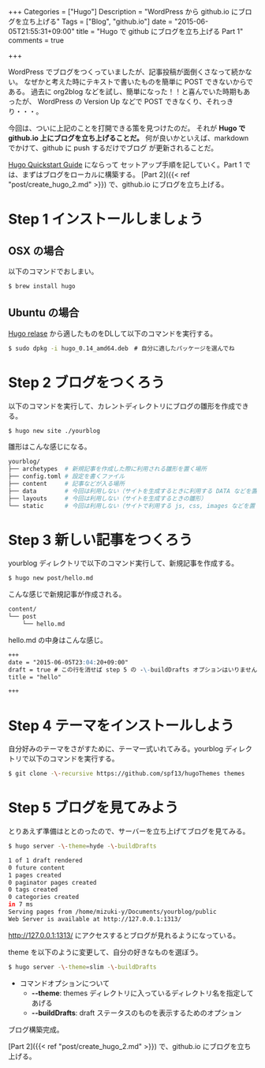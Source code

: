 +++
Categories = ["Hugo"]
Description = "WordPress から github.io にブログを立ち上げる"
Tags = ["Blog", "github.io"]
date = "2015-06-05T21:55:31+09:00"
title = "Hugo で github にブログを立ち上げる Part 1"
comments = true

+++

WordPress でブログをつくっていましたが、記事投稿が面倒くさなって続かない。
なぜかと考えた時にテキストで書いたものを簡単に POST できないからである。
過去に org2blog などを試し、簡単になった！！と喜んでいた時期もあったが、
WordPress の Version Up などで POST できなくり、それっきり・・・。

今回は、ついに上記のことを打開できる策を見つけたのだ。
それが **Hugo で github.io 上にブログを立ち上げることだ。**
何が良いかといえば、markdown でかけて、github に push するだけでブログ
が更新されることだ。
 <!--more-->
[Hugo Quickstart Guide](http://gohugo.io/overview/quickstart/) にならって
セットアップ手順を記していく。Part 1 では、まずはブログをローカルに構築する。
[Part 2]({{< ref "post/create_hugo_2.md" >}}) で、github.io にブログを立ち上げる。


# Step 1 インストールしましょう

## OSX の場合
 
以下のコマンドでおしまい。

~~~bash
$ brew install hugo
~~~

## Ubuntu の場合

[Hugo relase](https://github.com/spf13/hugo/releases) から適したものをDLして以下のコマンドを実行する。

~~~bash
$ sudo dpkg -i hugo_0.14_amd64.deb　# 自分に適したパッケージを選んでね
~~~


# Step 2 ブログをつくろう

以下のコマンドを実行して、カレントディレクトリにブログの雛形を作成できる。

~~~bash
$ hugo new site ./yourblog
~~~

雛形はこんな感じになる。

~~~bash
yourblog/
├── archetypes  # 新規記事を作成した際に利用される雛形を置く場所
├── config.toml # 設定を書くファイル
├── content     # 記事などが入る場所
├── data        # 今回は利用しない（サイトを生成するときに利用する DATA などを置く。詳しくは http://gohugo.io/extras/datafiles/ ）
├── layouts     # 今回は利用しない（サイトを生成するときの雛形）
└── static      # 今回は利用しない（サイトで利用する js, css, images などを置く）
~~~

# Step 3 新しい記事をつくろう

yourblog ディレクトリで以下のコマンド実行して、新規記事を作成する。

~~~bash
$ hugo new post/hello.md
~~~

こんな感じで新規記事が作成される。

~~~bash
content/
└── post
    └── hello.md
~~~
    

hello.md の中身はこんな感じ。

~~~markdown
+++
date = "2015-06-05T23:04:20+09:00"
draft = true # この行を消せば step 5 の -\-buildDrafts オプションはいりません
title = "hello"

+++

~~~

# Step 4 テーマをインストールしよう

自分好みのテーマをさがすために、テーマ一式いれてみる。yourblog ディレクトリで以下のコマンドを実行する。

~~~bash
$ git clone -\-recursive https://github.com/spf13/hugoThemes themes
~~~

# Step 5 ブログを見てみよう

とりあえず準備はととのったので、サーバーを立ち上げてブログを見てみる。

~~~bash
$ hugo server -\-theme=hyde -\-buildDrafts

1 of 1 draft rendered
0 future content 
1 pages created
0 paginator pages created
0 tags created
0 categories created
in 7 ms
Serving pages from /home/mizuki-y/Documents/yourblog/public
Web Server is available at http://127.0.0.1:1313/
~~~

http://127.0.0.1:1313/ にアクセスするとブログが見れるようになっている。

theme を以下のように変更して、自分の好きなものを選ぼう。

~~~bash
$ hugo server -\-theme=slim -\-buildDrafts
~~~


- コマンドオプションについて
    - **-\-theme**: themes ディレクトリに入っているディレクトリ名を指定してあげる
    - **-\-buildDrafts**: draft ステータスのものを表示するためのオプション

ブログ構築完成。

[Part 2]({{< ref "post/create_hugo_2.md" >}}) で、github.io にブログを立ち上げる。

